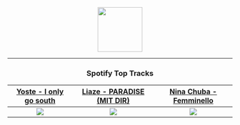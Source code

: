 <p align="center">
  <a href="https://www.tobiasmichael.de">
    <img src="https://tm-website-static.s3.eu-central-1.amazonaws.com/logo.png" width="100" height="100"/>
  </a>
</p>

---

<h3 align="center">Spotify Top Tracks</h3>

[Yoste - I only go south](https://open.spotify.com/track/2nalwZyo0Ww9asX2IG7LmR)|[Liaze - PARADISE (MIT DIR)](https://open.spotify.com/track/2q7jpVfCtcuRwcur9nQeuC)|[Nina Chuba - Femminello](https://open.spotify.com/track/2OtxLwlSCxWQQ03h4jZyPP)
:---:|:----:|:----:
<img src="https://i.scdn.co/image/ab67616d00001e02519f527dca307bbb360c8151"/>|<img src="https://i.scdn.co/image/ab67616d00001e02bbc1189420a553b9b0990870"/>|<img src="https://i.scdn.co/image/ab67616d00001e02bfb66877e7f8cc4c98de05e3"/>